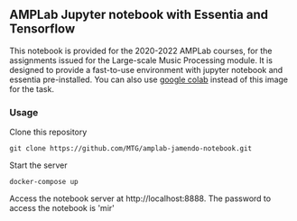 ## AMPLab Jupyter notebook with Essentia and Tensorflow

This notebook is provided for the 2020-2022 AMPLab courses, for the assignments
issued for the Large-scale Music Processing module.
It is designed to provide a fast-to-use environment with jupyter notebook and essentia
pre-installed.
You can also use [google colab](https://colab.research.google.com/) instead of this image for the task.


### Usage

Clone this repository

    git clone https://github.com/MTG/amplab-jamendo-notebook.git

Start the server

    docker-compose up

Access the notebook server at http://localhost:8888. The password to access the notebook is 'mir'

